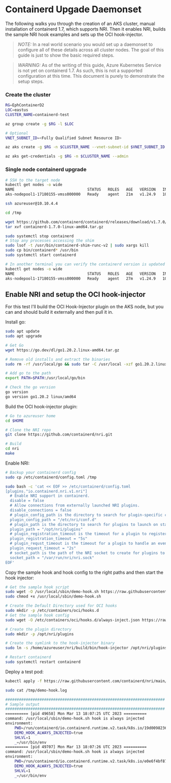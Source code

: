 # Containerd Upgade Daemonset

The following walks you through the creation of an AKS cluster, manual installation of containerd 1.7, which supports NRI. Then it enables NRI, builds the sample NRI hook examples and sets up the OCI hook-injector.

>*NOTE:* In a real world scenario you would set up a daemonset to configure all of these details across all cluster nodes. The goal of this guide is just to show the basic required steps.

>*WARNING:* As of the writing of this guide, Azure Kubernetes Service is not yet on containerd 1.7. As such, this is not a supported configuration at this time. This document is purely to demonstrate the setup steps.

### Create the cluster
```bash
RG=EphContainerD2
LOC=eastus
CLUSTER_NAME=containerd-test

az group create -g $RG -l $LOC

# Optional
VNET_SUBNET_ID=<Fully Qualified Subnet Resource ID>

az aks create -g $RG -n $CLUSTER_NAME --vnet-subnet-id $VNET_SUBNET_ID -c 1

az aks get-credentials -g $RG -n $CLUSTER_NAME --admin
```

### Single node containerd upgrade

```bash
# SSH to the target node
kubectl get nodes -o wide
NAME                                STATUS   ROLES   AGE   VERSION   INTERNAL-IP   EXTERNAL-IP   OS-IMAGE             KERNEL-VERSION     CONTAINER-RUNTIME
aks-nodepool1-17180155-vmss000000   Ready    agent   21m   v1.24.9   10.10.4.4     <none>        Ubuntu 18.04.6 LTS   5.4.0-1103-azure   containerd://1.6.17+azure-1

ssh azureuser@10.10.4.4

cd /tmp

wget https://github.com/containerd/containerd/releases/download/v1.7.0/containerd-1.7.0-linux-amd64.tar.gz
tar xvf containerd-1.7.0-linux-amd64.tar.gz

sudo systemctl stop containerd
# Stop any processes accessing the shim
sudo lsof -t /usr/bin/containerd-shim-runc-v2 | sudo xargs kill
sudo cp bin/containerd* /usr/bin
sudo systemctl start containerd

# In another terminal you can verify the containerd version is updated to 1.7.0
kubectl get nodes -o wide
NAME                                STATUS   ROLES   AGE   VERSION   INTERNAL-IP   EXTERNAL-IP   OS-IMAGE             KERNEL-VERSION     CONTAINER-RUNTIME
aks-nodepool1-17180155-vmss000000   Ready    agent   27m   v1.24.9   10.10.4.4     <none>        Ubuntu 18.04.6 LTS   5.4.0-1103-azure   containerd://1.7.0
```

## Enable NRI and setup the OCI hook-injector

For this test I'll build the OCI Hook-Injector plugin on the AKS node, but you can and should build it externally and then pull it in.

Install go:

```bash
sudo apt update
sudo apt upgrade

# Get Go
wget https://go.dev/dl/go1.20.2.linux-amd64.tar.gz

# Remove old installs and extract the binaries
sudo rm -rf /usr/local/go && sudo tar -C /usr/local -xzf go1.20.2.linux-amd64.tar.gz

# Add go to the path
export PATH=$PATH:/usr/local/go/bin

# Check the go version
go version
go version go1.20.2 linux/amd64
```

Build the OCI hook-injector plugin:

```bash
# Go to azureuser home
cd $HOME 

# Clone the NRI repo
git clone https://github.com/containerd/nri.git

# Build
cd nri
make
```

Enable NRI:

```bash
# Backup your containerd config
sudo cp /etc/containerd/config.toml /tmp

sudo bash -c 'cat << EOF >> /etc/containerd/config.toml
[plugins."io.containerd.nri.v1.nri"]
  # Enable NRI support in containerd.
  disable = false
  # Allow connections from externally launched NRI plugins.
  disable_connections = false
  # plugin_config_path is the directory to search for plugin-specific configuration.
  plugin_config_path = "/etc/nri/conf.d"
  # plugin_path is the directory to search for plugins to launch on startup.
  plugin_path = "/opt/nri/plugins"
  # plugin_registration_timeout is the timeout for a plugin to register after connection.
  plugin_registration_timeout = "5s"
  # plugin_requst_timeout is the timeout for a plugin to handle an event/request.
  plugin_request_timeout = "2s"
  # socket_path is the path of the NRI socket to create for plugins to connect to.
  socket_path = "/var/run/nri/nri.sock"
EOF'
```

Copy the sample hook and hook config to the right paths and then start the hook injector:

```bash
# Get the sample hook script
sudo wget -O /usr/local/sbin/demo-hook.sh https://raw.githubusercontent.com/containerd/nri/main/plugins/hook-injector/usr/local/sbin/demo-hook.sh
sudo chmod +x /usr/local/sbin/demo-hook.sh

# Create the Default Directory used for OCI hooks
sudo mkdir -p /etc/containers/oci/hooks.d
# Get the sample hook config
sudo wget -O /etc/containers/oci/hooks.d/always-inject.json https://raw.githubusercontent.com/containerd/nri/main/plugins/hook-injector/etc/containers/oci/hooks.d/always-inject.json

# Create the plugin directory
sudo mkdir -p /opt/nri/plugins

# Create the symlink to the hook-injector binary
sudo ln -s /home/azureuser/nri/build/bin/hook-injector /opt/nri/plugins/10-hook-injector

# Restart containerd 
sudo systemctl restart containerd
```



Deploy a test pod:
```bash
kubectl apply -f https://raw.githubusercontent.com/containerd/nri/main/plugins/hook-injector/sample-hook-inject.yaml

sudo cat /tmp/demo-hook.log

######################################################################
# Sample output
######################################################################
========== [pid 49658] Mon Mar 13 18:07:25 UTC 2023 ==========
command: /usr/local/sbin/demo-hook.sh hook is always injected
environment:
    PWD=/run/containerd/io.containerd.runtime.v2.task/k8s.io/19d00982368f8eb1dbbd02ca0d6085a51490c64af8466318339c59c07d9a5b8a
    DEMO_HOOK_ALWAYS_INJECTED=true
    SHLVL=1
    _=/usr/bin/env
========== [pid 49707] Mon Mar 13 18:07:26 UTC 2023 ==========
command: /usr/local/sbin/demo-hook.sh hook is always injected
environment:
    PWD=/run/containerd/io.containerd.runtime.v2.task/k8s.io/e0e6f4bf87246f1e927ae6d61a187e749fe61cf690aeff889fb697e3f907d92f
    DEMO_HOOK_ALWAYS_INJECTED=true
    SHLVL=1
    _=/usr/bin/env
```
